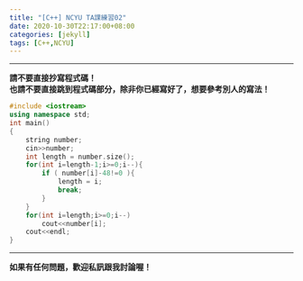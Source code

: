 ```yaml
---
title: "[C++] NCYU TA課練習02"
date: 2020-10-30T22:17:00+08:00
categories: [jekyll]
tags: [C++,NCYU]
---
```


---
**請不要直接抄寫程式碼！** <br>
**也請不要直接跳到程式碼部分，除非你已經寫好了，想要參考別人的寫法！**

```c++
#include <iostream>  
using namespace std;  
int main()  
{  
    string number;  
    cin>>number;  
    int length = number.size();  
    for(int i=length-1;i>=0;i--){  
        if ( number[i]-48!=0 ){  
            length = i;  
            break;  
        }  
    }  
    for(int i=length;i>=0;i--)  
        cout<<number[i];  
    cout<<endl;  
}
```

---
**如果有任何問題，歡迎私訊跟我討論喔！**
